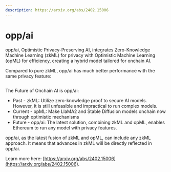 ```yaml
---
description: https://arxiv.org/abs/2402.15006
---
```


# opp/ai

opp/ai, Optimistic Privacy-Preserving AI, integrates Zero-Knowledge Machine Learning (zkML) for privacy with Optimistic Machine Learning (opML) for efficiency, creating a hybrid model tailored for onchain AI.

Compared to pure zkML, opp/ai has much better performance with the same privacy feature:

<figure><img src="../../../.gitbook/assets/截屏2024-02-28 下午12.47.55.png" alt=""><figcaption></figcaption></figure>

The Future of Onchain AI is opp/ai:

* Past - zkML: Utilize zero-knowledge proof to secure AI models. However, it is still unfeasible and impractical to run complex models.
* Current - opML: Make LlaMA2 and Stable Diffusion models onchain now through optimistic mechanisms
* Future - opp/ai: The latest solution, combining zkML and opML, enables Ethereum to run any model with privacy features.

opp/ai, as the latest fusion of zkML and opML, can include any zkML approach. It means that advances in zkML will be directly reflected in opp/ai.

Learn more here: [https://arxiv.org/abs/2402.15006](https://arxiv.org/abs/2402.15006).
